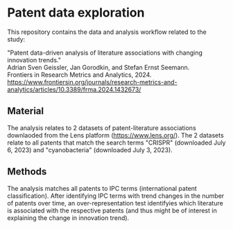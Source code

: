 # Patent data exploration

This repository contains the data and analysis workflow related to the study:

"Patent data-driven analysis of literature associations with changing innovation trends."   
Adrian Sven Geissler, Jan Gorodkin, and Stefan Ernst Seemann.  
Frontiers in Research Metrics and Analytics, 2024.   
https://www.frontiersin.org/journals/research-metrics-and-analytics/articles/10.3389/frma.2024.1432673/

## Material

The analysis relates to 2 datasets of patent-literature associations downlaoded from the 
Lens platform (https://www.lens.org/).
The 2 datasets relate to all patents that match the 
search terms "CRISPR" (downloaded July 6, 2023)
and "cyanobacteria" (downloaded July 3, 2023).

## Methods

The analysis matches all patents to IPC terms (international patent classification).
After identifying IPC terms with trend changes in the number of patents over time, an over-representation test identifyies which literature is associated with the respective patents (and thus might be of interest in explaining the change in innovation trend).
